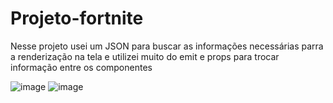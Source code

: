 # Projeto-fortnite

Nesse projeto usei um JSON para buscar as informações necessárias parra a renderização na tela e utilizei muito do emit e props para trocar informação entre os componentes

![image](https://user-images.githubusercontent.com/110013093/209144594-5e928844-b34d-4362-b7dd-9bb811aab314.png)
![image](https://user-images.githubusercontent.com/110013093/209144615-78228476-de1b-4c0f-8dff-a82e1a4fd96d.png)
